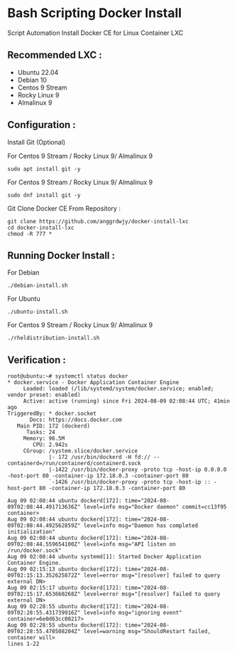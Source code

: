 # Bash Scripting Docker Install
Script Automation Install Docker CE for Linux Container LXC

Recommended LXC : 
---------------
- Ubuntu 22.04
- Debian 10
- Centos 9 Stream
- Rocky Linux 9
- Almalinux 9

Configuration :
---------------
Install Git (Optional)

For Centos 9 Stream / Rocky Linux 9/ Almalinux 9
```
sudo apt install git -y
```
For Centos 9 Stream / Rocky Linux 9/ Almalinux 9
```
sudo dnf install git -y 
```

Git Clone Docker CE From Repository :
```
git clone https://github.com/anggrdwjy/docker-install-lxc
cd docker-install-lxc
chmod -R 777 *
```

Running Docker Install :
-----------------
For Debian
```
./debian-install.sh
```
For Ubuntu
```
./ubuntu-install.sh              
```
For Centos 9 Stream / Rocky Linux 9/ Almalinux 9
```
./rheldistribution-install.sh
```

Verification :
---------------
```
root@ubuntu:~# systemctl status docker
* docker.service - Docker Application Container Engine
     Loaded: loaded (/lib/systemd/system/docker.service; enabled; vendor preset: enabled)
     Active: active (running) since Fri 2024-08-09 02:08:44 UTC; 41min ago
TriggeredBy: * docker.socket
       Docs: https://docs.docker.com
   Main PID: 172 (dockerd)
      Tasks: 24
     Memory: 96.5M
        CPU: 2.942s
     CGroup: /system.slice/docker.service
             |- 172 /usr/bin/dockerd -H fd:// --containerd=/run/containerd/containerd.sock
             |-1422 /usr/bin/docker-proxy -proto tcp -host-ip 0.0.0.0 -host-port 80 -container-ip 172.18.0.3 -container-port 80
             `-1426 /usr/bin/docker-proxy -proto tcp -host-ip :: -host-port 80 -container-ip 172.18.0.3 -container-port 80

Aug 09 02:08:44 ubuntu dockerd[172]: time="2024-08-09T02:08:44.491713636Z" level=info msg="Docker daemon" commit=cc13f95 container>
Aug 09 02:08:44 ubuntu dockerd[172]: time="2024-08-09T02:08:44.492562859Z" level=info msg="Daemon has completed initialization"
Aug 09 02:08:44 ubuntu dockerd[172]: time="2024-08-09T02:08:44.559654100Z" level=info msg="API listen on /run/docker.sock"
Aug 09 02:08:44 ubuntu systemd[1]: Started Docker Application Container Engine.
Aug 09 02:15:13 ubuntu dockerd[172]: time="2024-08-09T02:15:13.352625872Z" level=error msg="[resolver] failed to query external DN>
Aug 09 02:15:17 ubuntu dockerd[172]: time="2024-08-09T02:15:17.653660268Z" level=error msg="[resolver] failed to query external DN>
Aug 09 02:28:55 ubuntu dockerd[172]: time="2024-08-09T02:28:55.431739916Z" level=info msg="ignoring event" container=6e0d63cc00217>
Aug 09 02:28:55 ubuntu dockerd[172]: time="2024-08-09T02:28:55.470508204Z" level=warning msg="ShouldRestart failed, container will>
lines 1-22
```

